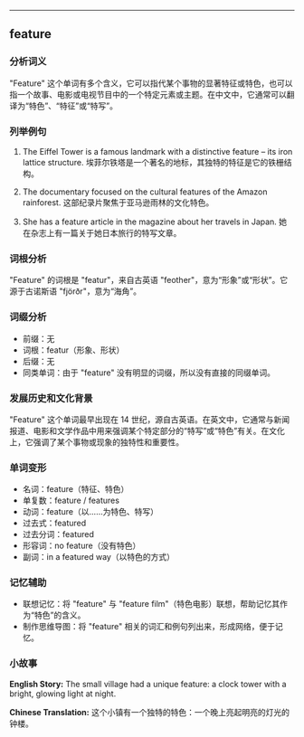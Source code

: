 
---------------
## feature
### 分析词义
"Feature" 这个单词有多个含义，它可以指代某个事物的显著特征或特色，也可以指一个故事、电影或电视节目中的一个特定元素或主题。在中文中，它通常可以翻译为“特色”、“特征”或“特写”。

### 列举例句
1. The Eiffel Tower is a famous landmark with a distinctive feature – its iron lattice structure.
   埃菲尔铁塔是一个著名的地标，其独特的特征是它的铁栅结构。

2. The documentary focused on the cultural features of the Amazon rainforest.
   这部纪录片聚焦于亚马逊雨林的文化特色。

3. She has a feature article in the magazine about her travels in Japan.
   她在杂志上有一篇关于她日本旅行的特写文章。

### 词根分析
"Feature" 的词根是 "featur"，来自古英语 "feother"，意为“形象”或“形状”。它源于古诺斯语 "fjörðr"，意为“海角”。

### 词缀分析
- 前缀：无
- 词根：featur（形象、形状）
- 后缀：无
- 同类单词：由于 "feature" 没有明显的词缀，所以没有直接的同缀单词。

### 发展历史和文化背景
"Feature" 这个单词最早出现在 14 世纪，源自古英语。在英文中，它通常与新闻报道、电影和文学作品中用来强调某个特定部分的“特写”或“特色”有关。在文化上，它强调了某个事物或现象的独特性和重要性。

### 单词变形
- 名词：feature（特征、特色）
- 单复数：feature / features
- 动词：feature（以……为特色、特写）
- 过去式：featured
- 过去分词：featured
- 形容词：no feature（没有特色）
- 副词：in a featured way（以特色的方式）

### 记忆辅助
- 联想记忆：将 "feature" 与 "feature film"（特色电影）联想，帮助记忆其作为“特色”的含义。
- 制作思维导图：将 "feature" 相关的词汇和例句列出来，形成网络，便于记忆。

### 小故事
**English Story:**
The small village had a unique feature: a clock tower with a bright, glowing light at night.

**Chinese Translation:**
这个小镇有一个独特的特色：一个晚上亮起明亮的灯光的钟楼。


